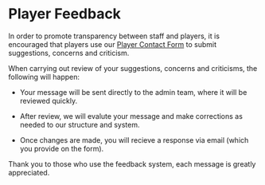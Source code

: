 # Player Feedback

In order to promote transparency between staff and players, it is encouraged that players use our [Player Contact Form](https://docs.google.com/forms/d/e/1FAIpQLScwLHIxw4l0wYWD70ZZ2zC_o56QElSNO-dqsfbhCyTcgupvEw/viewform) to submit suggestions, concerns and criticism. 

When carrying out review of your suggestions, concerns and criticisms, the following will happen:

+ Your message will be sent directly to the admin team, where it will be reviewed quickly.

+ After review, we will evalute your message and make corrections as needed to our structure and system.

+ Once changes are made, you will recieve a response via email (which you provide on the form).

Thank you to those who use the feedback system, each message is greatly appreciated.
